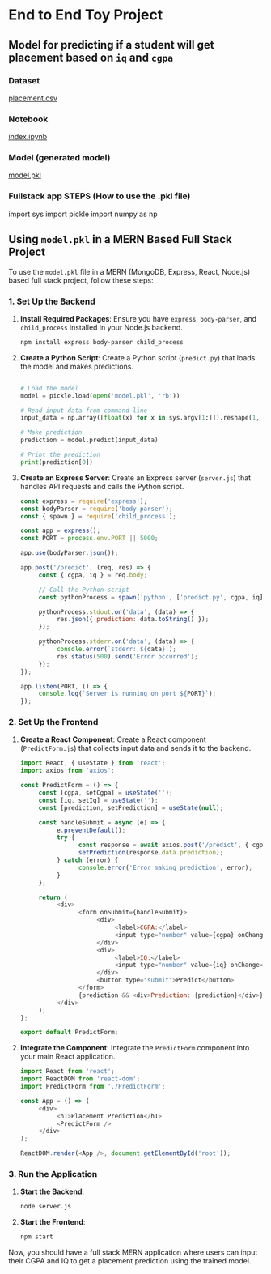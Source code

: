 # End to End Toy Project

## Model for predicting if a student will get placement based on `iq` and `cgpa`

### Dataset
[placement.csv](./Data/placement.csv)
### Notebook 
[index.ipynb](./Notebook/index.ipynb)
### Model (generated model)
[model.pkl](./Model/model.pkl)

### Fullstack app STEPS (How to use the .pkl file)


import sys
import pickle
import numpy as np

## Using `model.pkl` in a MERN Based Full Stack Project

To use the `model.pkl` file in a MERN (MongoDB, Express, React, Node.js) based full stack project, follow these steps:

### 1. Set Up the Backend

1. **Install Required Packages**:
    Ensure you have `express`, `body-parser`, and `child_process` installed in your Node.js backend.

    ```bash
    npm install express body-parser child_process
    ```

2. **Create a Python Script**:
    Create a Python script (`predict.py`) that loads the model and makes predictions.

    ```python

    # Load the model
    model = pickle.load(open('model.pkl', 'rb'))

    # Read input data from command line
    input_data = np.array([float(x) for x in sys.argv[1:]]).reshape(1, -1)

    # Make prediction
    prediction = model.predict(input_data)

    # Print the prediction
    print(prediction[0])
    ```

3. **Create an Express Server**:
    Create an Express server (`server.js`) that handles API requests and calls the Python script.

    ```javascript
    const express = require('express');
    const bodyParser = require('body-parser');
    const { spawn } = require('child_process');

    const app = express();
    const PORT = process.env.PORT || 5000;

    app.use(bodyParser.json());

    app.post('/predict', (req, res) => {
         const { cgpa, iq } = req.body;

         // Call the Python script
         const pythonProcess = spawn('python', ['predict.py', cgpa, iq]);

         pythonProcess.stdout.on('data', (data) => {
              res.json({ prediction: data.toString() });
         });

         pythonProcess.stderr.on('data', (data) => {
              console.error(`stderr: ${data}`);
              res.status(500).send('Error occurred');
         });
    });

    app.listen(PORT, () => {
         console.log(`Server is running on port ${PORT}`);
    });
    ```

### 2. Set Up the Frontend

1. **Create a React Component**:
    Create a React component (`PredictForm.js`) that collects input data and sends it to the backend.

    ```javascript
    import React, { useState } from 'react';
    import axios from 'axios';

    const PredictForm = () => {
         const [cgpa, setCgpa] = useState('');
         const [iq, setIq] = useState('');
         const [prediction, setPrediction] = useState(null);

         const handleSubmit = async (e) => {
              e.preventDefault();
              try {
                    const response = await axios.post('/predict', { cgpa, iq });
                    setPrediction(response.data.prediction);
              } catch (error) {
                    console.error('Error making prediction', error);
              }
         };

         return (
              <div>
                    <form onSubmit={handleSubmit}>
                         <div>
                              <label>CGPA:</label>
                              <input type="number" value={cgpa} onChange={(e) => setCgpa(e.target.value)} required />
                         </div>
                         <div>
                              <label>IQ:</label>
                              <input type="number" value={iq} onChange={(e) => setIq(e.target.value)} required />
                         </div>
                         <button type="submit">Predict</button>
                    </form>
                    {prediction && <div>Prediction: {prediction}</div>}
              </div>
         );
    };

    export default PredictForm;
    ```

2. **Integrate the Component**:
    Integrate the `PredictForm` component into your main React application.

    ```javascript
    import React from 'react';
    import ReactDOM from 'react-dom';
    import PredictForm from './PredictForm';

    const App = () => (
         <div>
              <h1>Placement Prediction</h1>
              <PredictForm />
         </div>
    );

    ReactDOM.render(<App />, document.getElementById('root'));
    ```

### 3. Run the Application

1. **Start the Backend**:
    ```bash
    node server.js
    ```

2. **Start the Frontend**:
    ```bash
    npm start
    ```

Now, you should have a full stack MERN application where users can input their CGPA and IQ to get a placement prediction using the trained model.